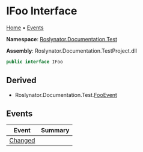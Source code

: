 # IFoo Interface

[Home](../../../../README.md) &#x2022; [Events](#events)

**Namespace**: [Roslynator.Documentation.Test](../README.md)

**Assembly**: Roslynator\.Documentation\.TestProject\.dll

```csharp
public interface IFoo
```

## Derived

* Roslynator\.Documentation\.Test\.[FooEvent](../FooEvent/README.md)

## Events

| Event | Summary |
| ----- | ------- |
| [Changed](Changed/README.md) | |

